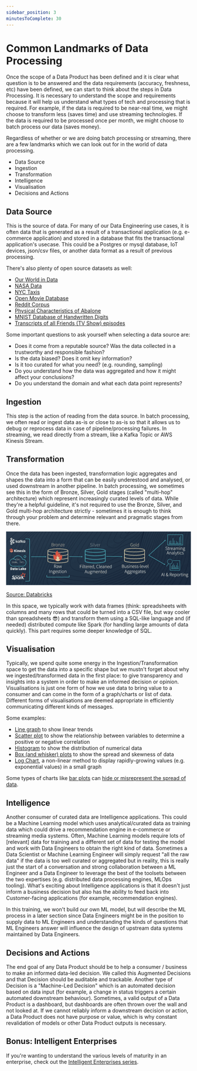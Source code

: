 ```yaml
---
sidebar_position: 3
minutesToComplete: 30
---
```


# Common Landmarks of Data Processing
Once the scope of a Data Product has been defined and it is clear what question is to be answered and the data requirements (accuracy, freshness, etc) have been defined, we can start to think about the steps in Data Processing. It is necessary to understand the scope and requirements because it will help us understand what types of tech and processing that is required. For example, if the data is required to be near-real time, we might choose to transform less (saves time) and use streaming technologies. If the data is required to be processed once per month, we might choose to batch process our data (saves money).

Regardless of whether or we are doing batch processing or streaming, there are a few landmarks which we can look out for in the world of data processing. 
* Data Source
* Ingestion
* Transformation
* Intelligence
* Visualisation
* Decisions and Actions

## Data Source
This is the source of data. For many of our Data Engineering use cases, it is often data that is generated as a result of a transactional application (e.g. e-commerce application) and stored in a database that fits the transactional application's usecase. This could be a Postgres or mysql database, IoT devices, json/csv files, or another data format as a result of previous processing.

There's also plenty of open source datasets as well:
* [Our World in Data](https://github.com/owid)
* [NASA Data](https://data.nasa.gov/)
* [NYC Taxis](https://www.nyc.gov/site/tlc/about/tlc-trip-record-data.page)
* [Open Movie Database](https://www.omdbapi.com/)
* [Reddit Corpus](https://github.com/webis-de/webis-tldr-17-corpus)
* [Physical Characteristics of Abalone](https://archive.ics.uci.edu/ml/datasets/abalone)
* [MNIST Database of Handwritten Digits](http://yann.lecun.com/exdb/mnist/)
* [Transcripts of all Friends (TV Show) episodes](https://www.kaggle.com/datasets/divyansh22/friends-tv-show-script)

Some important questions to ask yourself when selecting a data source are:
* Does it come from a reputable source? Was the data collected in a trustworthy and responsible fashion?
* Is the data biased? Does it omit key information?
* Is it too curated for what you need? (e.g. rounding, sampling)
* Do you understand how the data was aggregated and how it might affect your conclusions?
* Do you understand the domain and what each data point represents?

## Ingestion
This step is the action of reading from the data source. In batch processing, we often read or ingest data as-is or close to as-is so that it allows us to debug or reprocess data in case of pipeline/processing failures. In streaming, we read directly from a stream, like a Kafka Topic or AWS Kinesis Stream.

## Transformation
Once the data has been ingested, transformation logic aggregates and shapes the data into a form that can be easily underestood and analysed, or used downstream in another pipeline. In batch processing, we sometimes see this in the form of Bronze, Silver, Gold stages (called "multi-hop" architecture) which represent increasingly curated levels of data. While they're a helpful guideline, it's not required to use the Bronze, Silver, and Gold multi-hop architecture strictly - sometimes it is enough to think through your problem and determine relevant and pragmatic stages from there.

<div style={{textAlign: 'center'}}>

![bronze-silver-gold.png](./assets/bronze-silver-gold.png)

[Source: Databricks](https://www.databricks.com/blog/2019/08/14/productionizing-machine-learning-with-delta-lake.html)

</div>

In this space, we typically work with data frames (think: spreadsheets with columns and many rows that could be turned into a CSV file, but way cooler than spreadsheets :sunglasses:) and transform them using a SQL-like language and (if needed) distributed compute like Spark (for handling large amounts of data quickly). This part requires some deeper knowledge of SQL.

## Visualisation
Typically, we spend quite some energy in the Ingestion/Transformation space to get the data into a specific shape but we mustn't forget about why we ingested/transformed data in the first place: to give transparency and insights into a system in order to make an informed decision or opinion. Visualisations is just one form of how we use data to bring value to a consumer and can come in the form of a graph/charts or list of data. Different forms of visualisations are deemed appropriate in efficiently communicating different kinds of messages.

Some examples:
* [Line graph](https://en.wikipedia.org/wiki/Line_chart) to show linear trends
* [Scatter plot](https://en.wikipedia.org/wiki/Scatter_plot) to show the relationship between variables to determine a positive or negative correlation
* [Histogram](https://en.wikipedia.org/wiki/Histogram) to show the distribution of numerical data
* [Box (and whisker) plots](https://en.wikipedia.org/wiki/Box_plot) to show the spread and skewness of data
* [Log Chart](https://en.wikipedia.org/wiki/Logarithmic_scale), a non-linear method to display rapidly-growing values (e.g. exponential values) in a small graph

Some types of charts like [bar plots](https://en.wikipedia.org/wiki/Bar_chart) can [hide or misrepresent the spread of data](https://www.kickstarter.com/projects/1474588473/barbarplots).

## Intelligence
Another consumer of curated data are Intelligence applications. This could be a Machine Learning model which uses analytical/curated data as training data which could drive a recommendation engine in e-commerce or streaming media systems. Often, Machine Learning models require lots of [relevant] data for training and a different set of data for testing the model and work with Data Engineers to obtain the right kind of data. Sometimes a Data Scientist or Machine Learning Engineer will simply request "all the raw data" if the data is too well curated or aggregated but in reality, this is really just the start of a conversation and strong collaboration between a ML Engineer and a Data Engineer to leverage the best of the toolsets between the two expertises (e.g. distributed data processing engines, MLOps tooling). What's exciting about Intelligence applications is that it doesn't just inform a business decision but also has the ability to feed back into Customer-facing applications (for example, recommendation engines).

In this training, we won't build our own ML model, but will describe the ML process in a later section since Data Engineers might be in the position to supply data to ML Engineers and understanding the kinds of questions that ML Engineers answer will influence the design of upstream data systems maintained by Data Engineers.

## Decisions and Actions
The end goal of any Data Product should be to help a consumer / business to make an informed data-led decision. We called this Augmented Decisions and that Decision should be auditable and trackable. Another type of Decision is a "Machine-Led Decision" which is an automated decision based on data input (for example, a change in status triggers a certain automated downstream behaviour). Sometimes, a valid output of a Data Product is a dashboard, but dashboards are often thrown over the wall and not looked at. If we cannot reliably inform a downstream decision or action, a Data Product does not have purpose or value, which is why constant revalidation of models or other Data Product outputs is necessary.

## Bonus: Intelligent Enterprises
If you're wanting to understand the various levels of maturity in an enterprise, check out the [Intelligent Enterprises series](https://www.thoughtworks.com/insights/articles/intelligent-enterprise-series-models-enterprise-intelligence).


